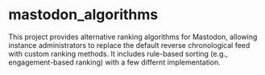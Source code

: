 # mastodon_algorithms

This project provides alternative ranking algorithms for Mastodon, allowing instance administrators to replace the default reverse chronological feed with custom ranking methods. It includes rule-based sorting (e.g., engagement-based ranking) with a few differnt implementation.
